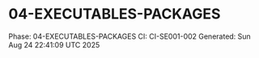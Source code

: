 # 04-EXECUTABLES-PACKAGES
Phase: 04-EXECUTABLES-PACKAGES
CI: CI-SE001-002
Generated: Sun Aug 24 22:41:09 UTC 2025

